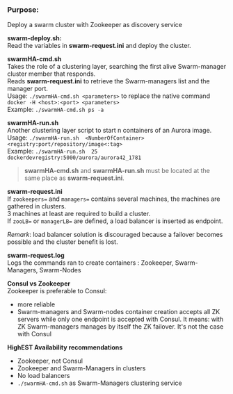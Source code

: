 ### Purpose:
Deploy a swarm cluster with Zookeeper as discovery service

**swarm-deploy.sh:**  
Read the variables in __swarm-request.ini__ and deploy the cluster.

**swarmHA-cmd.sh**  
Takes the role of a clustering layer, searching the first alive Swarm-manager cluster member that responds.  
Reads __swarm-request.ini__ to retrieve the Swarm-managers list and the manager port.  
Usage: `./swarmHA-cmd.sh <parameters>` to replace the native command `docker -H <host>:<port> <parameters>`  
Example: `./swarmHA-cmd.sh ps -a`

**swarmHA-run.sh**  
Another clustering layer script to start n containers of an Aurora image.  
Usage: `./swarmHA-run.sh  <NumberOfContainer>  <registry:port/repository/image<:tag>`  
Example: `./swarmHA-run.sh  25  dockerdevregistry:5000/aurora/aurora42_1781`
> **swarmHA-cmd.sh** and **swarmHA-run.sh** must be located at the same place as **swarm-request.ini**.  

**swarm-request.ini**  
If `zookeepers=` and `managers=` contains several machines, the machines are gathered in clusters.  
3 machines at least are required to build a cluster.  
If `zooLB=` or `managerLB=` are defined, a load balancer is inserted as endpoint.  

*Remark*: load balancer solution is discouraged because a failover becomes possible and the cluster benefit is lost.

**swarm-request.log**  
Logs the commands ran to create containers : Zookeeper, Swarm-Managers, Swarm-Nodes

**Consul vs Zookeeper**  
Zookeeper is preferable to Consul:
- more reliable
- Swarm-managers and Swarm-nodes container creation accepts all ZK servers while only one endpoint is accepted with Consul.
  It means: with ZK Swarm-managers manages by itself the ZK failover. It's not the case with Consul

**HighEST Availability recommendations**
- Zookeeper, not Consul
- Zookeeper and Swarm-Managers in clusters
- No load balancers
- `./swarmHA-cmd.sh` as Swarm-Managers clustering service
